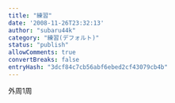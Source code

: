 ```yaml
---
title: "練習"
date: '2008-11-26T23:32:13'
author: "subaru44k"
category: "練習(デフォルト)"
status: "publish"
allowComments: true
convertBreaks: false
entryHash: "3dcf84c7cb56abf6ebed2cf43079cb4b"
---
```

外周1周
